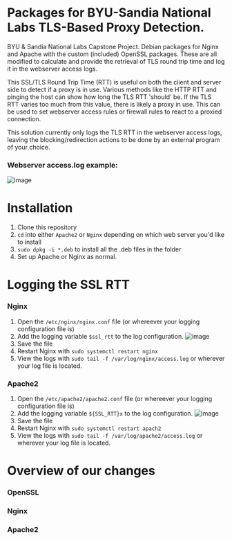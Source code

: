 # Packages for BYU-Sandia National Labs TLS-Based Proxy Detection.
BYU &amp; Sandia National Labs Capstone Project. Debian packages for Nginx and Apache with the custom (included) OpenSSL packages. These are all modified to calculate and provide the retrieval of TLS round trip time and log it in the webserver access logs.

This SSL/TLS Round Trip Time (RTT) is useful on both the client and server side to detect if a proxy is in use. Various methods like the HTTP RTT and pinging the host can show how long the TLS RTT 'should' be. If the TLS RTT varies too much from this value, there is likely a proxy in use. This can be used to set webserver access rules or firewall rules to react to a proxied connection. 

This solution currently only logs the TLS RTT in the webserver access logs, leaving the blocking/redirection actions to be done by an external program of your choice.

### Webserver access.log example:
![image](https://user-images.githubusercontent.com/58751387/215528725-15a2655d-48e0-406a-b201-fee28c5bed7a.png)

# Installation
1. Clone this repository
2. `cd` into either `Apache2` or `Nginx` depending on which web server you'd like to install
3. `sudo dpkg -i *.deb` to install all the .deb files in the folder
4. Set up Apache or Nginx as normal.

# Logging the SSL RTT
### Nginx
1. Open the `/etc/nginx/nginx.conf` file (or whereever your logging configuration file is)
2. Add the logging variable `$ssl_rtt` to the log configuration.
![image](https://user-images.githubusercontent.com/58751387/215526431-2e12d08c-05e9-4f4c-a7f9-a48060dcd16b.png)
3. Save the file
4. Restart Nginx with `sudo systemctl restart nginx`
5. View the logs with `sudo tail -f /var/log/nginx/access.log` or wherever your log file is located.

### Apache2
1. Open the `/etc/apache2/apache2.conf` file (or whereever your logging configuration file is)
2. Add the logging variable `${SSL_RTT}x` to the log configuration.
![image](https://user-images.githubusercontent.com/58751387/215527575-fb4134fa-85df-4a54-914c-71f4ca2f8131.png)
3. Save the file
4. Restart Nginx with `sudo systemctl restart apach2`
5. View the logs with `sudo tail -f /var/log/apache2/access.log` or wherever your log file is located.

# Overview of our changes
### OpenSSL

### Nginx

### Apache2
